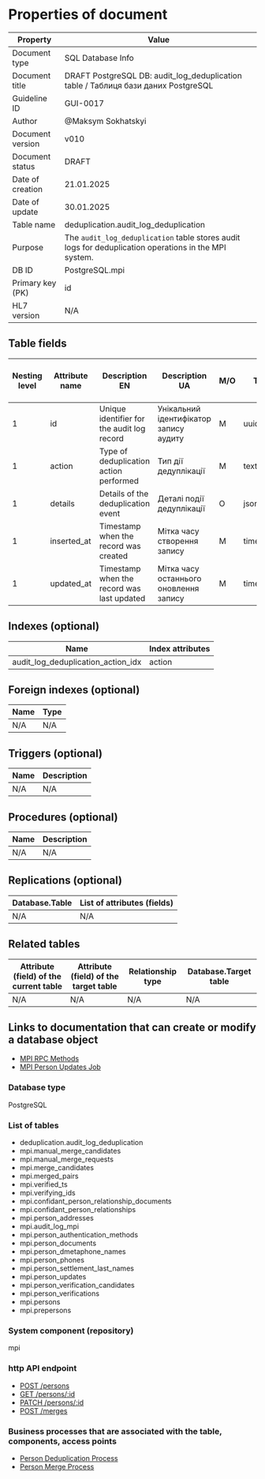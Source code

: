 # Properties of document

| Property | Value |
|----------|-------|
| Document type | SQL Database Info |
| Document title | DRAFT PostgreSQL DB: audit_log_deduplication table / Таблиця бази даних PostgreSQL |
| Guideline ID | GUI-0017 |
| Author | @Maksym Sokhatskyi |
| Document version | v010 |
| Document status | DRAFT |
| Date of creation | 21.01.2025 |
| Date of update | 30.01.2025 |
| Table name | deduplication.audit_log_deduplication |
| Purpose | The `audit_log_deduplication` table stores audit logs for deduplication operations in the MPI system. |
| DB ID | PostgreSQL.mpi |
| Primary key (PK) | id |
| HL7 version | N/A |

## Table fields

| Nesting level | Attribute name | Description EN | Description UA | M/O | Type | HL7 vs eHealth comparison result |
|---------------|----------------|----------------|----------------|-----|------|---------------------------------|
| 1 | id | Unique identifier for the audit log record | Унікальний ідентифікатор запису аудиту | M | uuid | N/A |
| 1 | action | Type of deduplication action performed | Тип дії дедуплікації | M | text | N/A |
| 1 | details | Details of the deduplication event | Деталі події дедуплікації | O | jsonb | N/A |
| 1 | inserted_at | Timestamp when the record was created | Мітка часу створення запису | M | timestamp | N/A |
| 1 | updated_at | Timestamp when the record was last updated | Мітка часу останнього оновлення запису | M | timestamp | N/A |

## Indexes (optional)

| Name | Index attributes |
|------|------------------|
| audit_log_deduplication_action_idx | action |

## Foreign indexes (optional)

| Name | Type |
|------|------|
| N/A | N/A |

## Triggers (optional)

| Name | Description |
|------|-------------|
| N/A | N/A |

## Procedures (optional)

| Name | Description |
|------|-------------|
| N/A | N/A |

## Replications (optional)

| Database.Table | List of attributes (fields) |
|----------------|----------------------------|
| N/A | N/A |

## Related tables

| Attribute (field) of the current table | Attribute (field) of the target table | Relationship type | Database.Target table |
|---------------------------------------|--------------------------------------|-------------------|-----------------------|
| N/A | N/A | N/A | N/A |

## Links to documentation that can create or modify a database object
- [MPI RPC Methods](https://e-health-ua.atlassian.net/wiki/)
- [MPI Person Updates Job](https://e-health-ua.atlassian.net/wiki/)

### Database type
PostgreSQL

### List of tables
- deduplication.audit_log_deduplication
- mpi.manual_merge_candidates
- mpi.manual_merge_requests
- mpi.merge_candidates
- mpi.merged_pairs
- mpi.verified_ts
- mpi.verifying_ids
- mpi.confidant_person_relationship_documents
- mpi.confidant_person_relationships
- mpi.person_addresses
- mpi.audit_log_mpi
- mpi.person_authentication_methods
- mpi.person_documents
- mpi.person_dmetaphone_names
- mpi.person_phones
- mpi.person_settlement_last_names
- mpi.person_updates
- mpi.person_verification_candidates
- mpi.person_verifications
- mpi.persons
- mpi.prepersons

### System component (repository)
mpi

### http API endpoint
- [POST /persons](https://e-health-ua.atlassian.net/wiki/)
- [GET /persons/:id](https://e-health-ua.atlassian.net/wiki/)
- [PATCH /persons/:id](https://e-health-ua.atlassian.net/wiki/)
- [POST /merges](https://e-health-ua.atlassian.net/wiki/)

### Business processes that are associated with the table, components, access points
- [Person Deduplication Process](https://e-health-ua.atlassian.net/wiki/)
- [Person Merge Process](https://e-health-ua.atlassian.net/wiki/)
